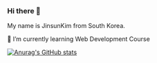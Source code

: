 ### Hi there 👋

My name is JinsunKim from South Korea.

🌱 I’m currently learning Web Development Course


[![Anurag's GitHub stats](https://github-readme-stats.vercel.app/api?username=jinsunkimdev)](https://github.com/anuraghazra/github-readme-stats)
